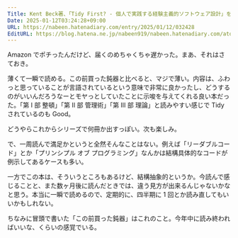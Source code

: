 ```yaml
---
Title: Kent Beck著、「Tidy First? - 個人で実践する経験主義的ソフトウェア設計」を読んだ
Date: 2025-01-12T03:24:28+09:00
URL: https://nabeen.hatenadiary.com/entry/2025/01/12/032428
EditURL: https://blog.hatena.ne.jp/nabeen919/nabeen.hatenadiary.com/atom/entry/6802418398319344380
---
```


Amazon でポチったんだけど、届くのめちゃくちゃ遅かった。まあ、それはさておき。

薄くて一瞬で読める。この前買った鈍器と比べると、マジで薄い。内容は、ふわっと思っていることが言語されているという意味で非常に良かったし、どうするのがいいんだろうなーとモヤっとしていたことに示唆を与えてくれる良い本だった。「第 I 部 整頓」「第 II 部 管理術」「第 III 部 理論」と読みやすい感じで Tidy されているのも Good。

どうやらこれからシリーズで何冊か出すっぽい。次も楽しみ。

で、一周読んで満足かというと全然そんなことはない。例えば「リーダブルコード」とか「プリンシプル オブ プログラミング」なんかは結構具体的なコードが例示してあるケースも多い。

一方でこの本は、そういうところもあるけど、結構抽象的というか。今読んで感じることと、また数ヶ月後に読んだときでは、違う見方が出来るんじゃないかなと思う。本当に一瞬で読めるので、定期的に、四半期に 1 回とか読み直してもいいかもしれない。

ちなみに冒頭で書いた「この前買った鈍器」はこれのこと。今年中に読み終わればいいな、くらいの感覚でいる。
